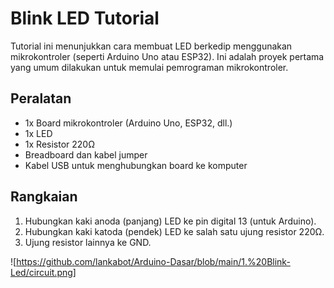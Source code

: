 # Blink LED Tutorial

Tutorial ini menunjukkan cara membuat LED berkedip menggunakan mikrokontroler (seperti Arduino Uno atau ESP32). Ini adalah proyek pertama yang umum dilakukan untuk memulai pemrograman mikrokontroler.

## Peralatan

- 1x Board mikrokontroler (Arduino Uno, ESP32, dll.)
- 1x LED
- 1x Resistor 220Ω
- Breadboard dan kabel jumper
- Kabel USB untuk menghubungkan board ke komputer

## Rangkaian

1. Hubungkan kaki anoda (panjang) LED ke pin digital 13 (untuk Arduino).
2. Hubungkan kaki katoda (pendek) LED ke salah satu ujung resistor 220Ω.
3. Ujung resistor lainnya ke GND.

![https://github.com/lankabot/Arduino-Dasar/blob/main/1.%20Blink-Led/circuit.png]
